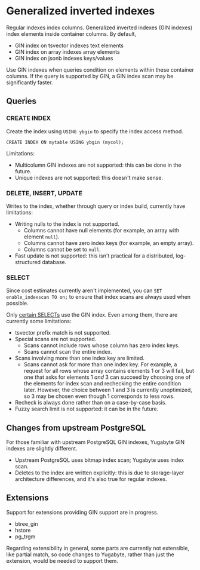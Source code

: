 # Generalized inverted indexes

Regular indexes index columns.
Generalized inverted indexes (GIN indexes) index elements inside container columns.
By default,

- GIN index on tsvector indexes text elements
- GIN index on array indexes array elements
- GIN index on jsonb indexes keys/values

Use GIN indexes when queries condition on elements within these container columns.
If the query is supported by GIN, a GIN index scan may be significantly faster.

## Queries

### CREATE INDEX

Create the index using `USING ybgin` to specify the index access method.

`CREATE INDEX ON mytable USING ybgin (mycol);`

Limitations:

- Multicolumn GIN indexes are not supported: this can be done in the future.
- Unique indexes are not supported: this doesn't make sense.

### DELETE, INSERT, UPDATE

Writes to the index, whether through query or index build, currently have limitations:

- Writing nulls to the index is not supported.
  - Columns cannot have null elements (for example, an array with element `null`).
  - Columns cannot have zero index keys (for example, an empty array).
  - Columns cannot be set to `null`.
- Fast update is not supported: this isn't practical for a distributed, log-structured database.

### SELECT

Since cost estimates currently aren't implemented, you can `SET enable_indexscan TO on;` to ensure that index scans are always used when possible.

Only [certain SELECTs][operators] use the GIN index.
Even among them, there are currently some limitations:

- tsvector prefix match is not supported.
- Special scans are not supported.
  - Scans cannot include rows whose column has zero index keys.
  - Scans cannot scan the entire index.
- Scans involving more than one index key are limited.
  - Scans cannot ask for more than one index key.
    For example, a request for all rows whose array contains elements 1 or 3 will fail, but one that asks for elements 1 _and_ 3 can succeed by choosing one of the elements for index scan and rechecking the entire condition later.
    However, the choice between 1 and 3 is currently unoptimized, so 3 may be chosen even though 1 corresponds to less rows.
- Recheck is always done rather than on a case-by-case basis.
- Fuzzy search limit is not supported: it can be in the future.

[operators]: https://www.postgresql.org/docs/13/gin-builtin-opclasses.html

## Changes from upstream PostgreSQL

For those familiar with upstream PostgreSQL GIN indexes, Yugabyte GIN indexes are slightly different.

- Upstream PostgreSQL uses bitmap index scan; Yugabyte uses index scan.
- Deletes to the index are written explicitly: this is due to storage-layer architecture differences, and it's also true for regular indexes.

## Extensions

Support for extensions providing GIN support are in progress.

- btree_gin
- hstore
- pg_trgm

Regarding extensibility in general, some parts are currently not extensible, like partial match, so code changes to Yugabyte, rather than just the extension, would be needed to support them.
